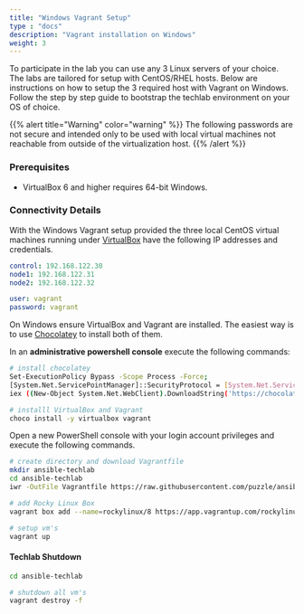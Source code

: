 ```yaml
---
title: "Windows Vagrant Setup"
type : "docs"
description: "Vagrant installation on Windows"
weight: 3
---
```


To participate in the lab you can use any 3 Linux servers
of your choice.  The labs are tailored for setup with
CentOS/RHEL hosts. Below are instructions on how to setup
the 3 required host with Vagrant on Windows. Follow the step
by step guide to bootstrap the techlab environment on your
OS of choice.

{{% alert title="Warning" color="warning" %}}
The following passwords are not secure and intended only to
be used with local virtual machines not reachable from outside
of the virtualization host.
{{% /alert %}}


### Prerequisites

* VirtualBox 6 and higher requires 64-bit Windows.


### Connectivity Details

With the Windows Vagrant setup provided the three local
CentOS virtual machines running under [VirtualBox][virtualbox]
have the following IP addresses and credentials.

```yaml
control: 192.168.122.30
node1: 192.168.122.31
node2: 192.168.122.32

user: vagrant
password: vagrant
```

On Windows ensure VirtualBox and Vagrant are installed.
The easiest way is to use [Chocolatey][chocolatey] to install
both of them.

In an **administrative powershell console** execute the following
commands:

```bash
# install chocolatey
Set-ExecutionPolicy Bypass -Scope Process -Force;
[System.Net.ServicePointManager]::SecurityProtocol = [System.Net.ServicePointManager]::SecurityProtocol -bor 3072;
iex ((New-Object System.Net.WebClient).DownloadString('https://chocolatey.org/install.ps1'))

# installl VirtualBox and Vagrant
choco install -y virtualbox vagrant

```

Open a new PowerShell console with your login account privileges
and execute the following commands.

```bash
# create directory and download Vagrantfile
mkdir ansible-techlab
cd ansible-techlab
iwr -OutFile Vagrantfile https://raw.githubusercontent.com/puzzle/ansible-techlab/master/Vagrantfile

# add Rocky Linux Box
vagrant box add --name=rockylinux/8 https://app.vagrantup.com/rockylinux/boxes/8/versions/4.0.0/providers/download/virtualbox.box

# setup vm's
vagrant up
```

#### Techlab Shutdown

```bash
cd ansible-techlab

# shutdown all vm's
vagrant destroy -f
```
[virtualbox]: https://www.virtualbox.org/
[chocolatey]: https://chocolatey.org/
